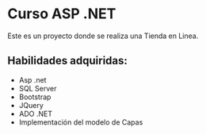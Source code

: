 # Curso ASP .NET
Este es un proyecto donde se realiza una Tienda en Linea. 

## Habilidades adquiridas:
- Asp .net
- SQL Server
- Bootstrap
- JQuery
- ADO .NET
- Implementación del modelo de Capas
